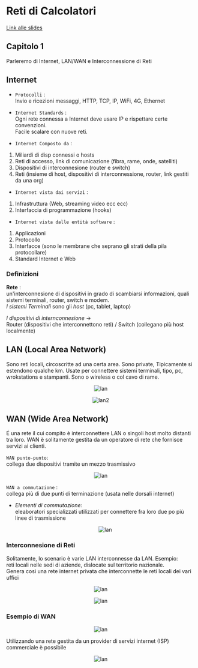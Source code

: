# Reti di Calcolatori

[Link alle slides](https://drive.google.com/drive/folders/1iEMXGyVoyG3R9uhDmQOehlWevSgJkDmE)

## Capitolo 1

Parleremo di Internet, LAN/WAN e Interconnessione di Reti

## Internet

- `Protocolli` :  
  Invio e ricezioni messaggi, HTTP, TCP, IP, WiFi, 4G, Ethernet

- `Internet Standards` :  
  Ogni rete connessa a Internet deve usare IP e rispettare certe convenzioni.  
  Facile scalare con nuove reti.

- `Internet Composto da` :

1.  Miliardi di disp connessi o hosts
2.  Reti di accesso, lInk di comunicazione (fibra, rame, onde, satelliti)
3.  Dispositivi di interconnesione (router e switch)
4.  Reti (insieme di host, dispositivi di interconnessione, router, link gestiti da una org)

- `Internet vista dai servizi` :

1.  Infrastruttura (Web, streaming video ecc ecc)
2.  Interfaccia di programmazione (hooks)

- `Internet vista dalle entità software` :

1.  Applicazioni
2.  Protocollo
3.  Interfacce (sono le membrane che seprano gli strati della pila protocollare)
4.  Standard Internet e Web

### Definizioni

**Rete** :  
 un'interconnesione di dispositivi in grado di scambiarsi informazioni, quali sistemi terminali, router, switch e modem.  
 _I sistemi Terminali_ sono gli _host_ (pc, tablet, laptop)

_I dispositivi di internconnesione_ ->  
 Router (dispositivi che interconnettono reti) / Switch (collegano più host localmente)

## LAN (Local Area Network)

Sono reti locali, circoscritte ad una certa area. Sono private, Tipicamente si estendono qualche km. Usate per connettere sistemi terminali, tipo, pc, wrokstations e stampanti.
Sono o wireless o col cavo di rame.

<p align="center">
  <img src="./assets/reti1.png" alt="lan" />
</p>

<p align="center">
  <img src="./assets/reti2.png" alt="lan2" />
</p>

## WAN (Wide Area Network)

É una rete il cui compito è interconnettere LAN o singoli host molto distanti tra loro. WAN è solitamente gestita da un operatore di rete che fornisce servizi ai clienti.

`WAN punto-punto`:  
collega due dispositivi tramite un mezzo trasmissivo

<p align="center">
  <img src="./assets/reti3.png" alt="lan" />
</p>

`WAN a commutazione` :  
collega più di due punti di terminazione (usata nelle dorsali internet)

- _Elementi di commutazione:_  
  eleaboratori specializzati utilizzati per connettere fra loro due po più linee di trasmissione

  <p align="center">
    <img src="./assets/reti4.png" alt="lan" />
  </p>

### Interconnesione di Reti

Solitamente, lo scenario è varie LAN interconnesse da LAN.
Esempio:  
 reti locali nelle sedi di aziende, dislocate sul territorio nazionale.  
 Genera così una rete internet privata che interconnette le reti locali dei vari uffici

 <p align="center">
  <img src="./assets/reti5.png" alt="lan" />
</p>  
<p align="center">
  <img src="./assets/reti6.png" alt="lan" />
</p>

### Esempio di WAN

<p align="center">
  <img src="./assets/reti7.png" alt="lan" />
</p>

Utilizzando una rete gestita da un provider di servizi internet (ISP) commerciale è possibile

<p align="center">
  <img src="./assets/reti7.png" alt="lan" />
</p>

